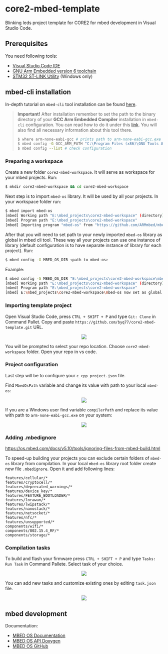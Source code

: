 # core2-mbed-template
Blinking leds project template for CORE2 for mbed development in Visual Studio Code.

## Prerequisites
You need following tools:
* [Visual Studio Code IDE](https://code.visualstudio.com/)
* [GNU Arm Embedded version 6 toolchain](https://developer.arm.com/open-source/gnu-toolchain/gnu-rm/downloads)
* [STM32 ST-LINK Utility](https://www.st.com/en/development-tools/stsw-link004.html) (Windows only)
## mbed-cli installation
In-depth tutorial on `mbed-cli` tool installation can be found [here](https://os.mbed.com/docs/v5.10/tools/installation-and-setup.html). 

> **Important!**
> After installation remember to set the path to the binary directory of your **GCC Arm Embedded Compiler** installation in `mbed-cli` configuration. You can read how to do it under this [link](https://os.mbed.com/docs/v5.10/tools/configuring-mbed-cli.html#through-mbed-cli-configuration). You will also find all necessary information about this tool there.
>```bash
>$ where arm-none-eabi-gcc # prints path to arm-none-eabi-gcc.exe if in PATH
>$ mbed config -G GCC_ARM_PATH "C:\Program Files (x86)\GNU Tools ARM Embedded\6 2017-q2-update\bin" # configure path for mbed-cli
>$ mbed config --list # check configuration
>```

### Preparing a workspace
Create a new folder `core2-mbed-workspace`. It will serve as workspace for your mbed projects.  Run:

```bash
$ mkdir core2-mbed-workspace && cd core2-mbed-workspace
```
Next step is to import `mbed-os` library. It will be used by all your projects. In your workspace folder run:

```bash
$ mbed import mbed-os
[mbed] Working path "E:\mbed_projects\core2-mbed-workspace" (directory)
[mbed] Program path "E:\mbed_projects\core2-mbed-workspace"
[mbed] Importing program "mbed-os" from "https://github.com/ARMmbed/mbed-os" at latest revision in the current branch
```

After that you will need to set path to your newly imported `mbed-os` library as global in mbed cli tool. These way all your projects can use one instance of library (default configuration is to have separate instance of library for each project). Run:

```bash
$ mbed config -G MBED_OS_DIR <path to mbed-os>
```

Example:

```bash
$ mbed config -G MBED_OS_DIR "E:\mbed_projects\core2-mbed-workspace\mbed-os"
[mbed] Working path "E:\mbed_projects\core2-mbed-workspace" (directory)
[mbed] Program path "E:\mbed_projects\core2-mbed-workspace"
[mbed] E:\mbed_projects\core2-mbed-workspace\mbed-os now set as global MBED_OS_DIR
```

### Importing template project

Open Visual Studio Code, press `CTRL + SHIFT + P` and type `Git: Clone` in Command Pallet. Copy and paste `https://github.com/byq77/core2-mbed-template.git` URL.

<p align="center"><img src="https://user-images.githubusercontent.com/28567623/48676115-53336680-eb62-11e8-9059-4aeb8d8096b6.png" /></p>

You will be prompted to select your repo location. Choose `core2-mbed-workspace` folder. Open your repo in vs code.

### Project configuration

Last step will be to configure your `c_cpp_project.json` file. 

Find `MbedOsPath` variable and change its value with path to your local `mbed-os`: 

<p align="center"><img src="https://user-images.githubusercontent.com/28567623/48676206-d30e0080-eb63-11e8-9030-4f339a5eb634.png" /></p>

If you are a Windows user find variable `compilerPath` and replace its value with path to `arm-none-eabi-gcc.exe` on your system:

<p align="center"><img src="https://user-images.githubusercontent.com/28567623/48676215-f89b0a00-eb63-11e8-9fb3-be5cf287dd75.png"></center></p>

### Adding .mbedignore
https://os.mbed.com/docs/v5.10/tools/ignoring-files-from-mbed-build.html

To speed-up building your projects you can exclude certain folders of `mbed-os` library from compilation. In your local `mbed-os` library root folder create new file `.mbedignore`. Open it and add following lines:

```
features/cellular/*
features/cryptocell/*
features/deprecated_warnings/*
features/device_key/*
features/FEATURE_BOOTLOADER/*
features/lorawan/*
features/lwipstack/*
features/nanostack/*
features/netsocket/*
features/nfc/*
features/unsupported/*
components/wifi/*
components/802.15.4_RF/*
components/storage/*
```

### Compilation tasks

To build and flash your firmware press `CTRL + SHIFT + P` and type `Tasks: Run Task` in Command Pallete. Select task of your choice. 

<p align="center"><img src="https://user-images.githubusercontent.com/28567623/48676405-cfc84400-eb66-11e8-9120-88a57175c9f7.png" /></p>

You can add new tasks and customize existing ones by editing `task.json` file. 

<p align="center"><img src="https://user-images.githubusercontent.com/28567623/48676429-33eb0800-eb67-11e8-9409-4820eaec1691.png" /></p>


## mbed development

Documentation:
* [MBED OS Documentation](https://os.mbed.com/docs/v5.10/)
* [MBED OS API Doxygen](https://os.mbed.com/docs/v5.10/mbed-os-api-doxy/modules.html)
* [MBED OS GitHub](https://github.com/byq77/core2-mbed-template)
